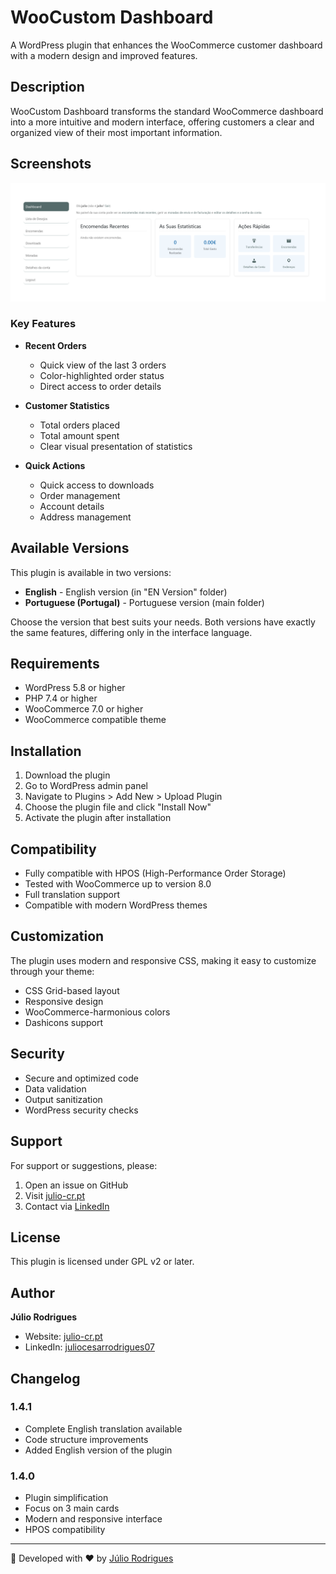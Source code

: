 # WooCustom Dashboard

A WordPress plugin that enhances the WooCommerce customer dashboard with a modern design and improved features.

## Description

WooCustom Dashboard transforms the standard WooCommerce dashboard into a more intuitive and modern interface, offering customers a clear and organized view of their most important information.

## Screenshots

![Dashboard Cards](/screenshots/cards.png)

### Key Features

- **Recent Orders**
  - Quick view of the last 3 orders
  - Color-highlighted order status
  - Direct access to order details

- **Customer Statistics**
  - Total orders placed
  - Total amount spent
  - Clear visual presentation of statistics

- **Quick Actions**
  - Quick access to downloads
  - Order management
  - Account details
  - Address management

## Available Versions

This plugin is available in two versions:

- **English** - English version (in "EN Version" folder)
- **Portuguese (Portugal)** - Portuguese version (main folder)

Choose the version that best suits your needs. Both versions have exactly the same features, differing only in the interface language.

## Requirements

- WordPress 5.8 or higher
- PHP 7.4 or higher
- WooCommerce 7.0 or higher
- WooCommerce compatible theme

## Installation

1. Download the plugin
2. Go to WordPress admin panel
3. Navigate to Plugins > Add New > Upload Plugin
4. Choose the plugin file and click "Install Now"
5. Activate the plugin after installation

## Compatibility

- Fully compatible with HPOS (High-Performance Order Storage)
- Tested with WooCommerce up to version 8.0
- Full translation support
- Compatible with modern WordPress themes

## Customization

The plugin uses modern and responsive CSS, making it easy to customize through your theme:

- CSS Grid-based layout
- Responsive design
- WooCommerce-harmonious colors
- Dashicons support

## Security

- Secure and optimized code
- Data validation
- Output sanitization
- WordPress security checks

## Support

For support or suggestions, please:
1. Open an issue on GitHub
2. Visit [julio-cr.pt](https://julio-cr.pt)
3. Contact via [LinkedIn](https://www.linkedin.com/in/juliocesarrodrigues07/)

## License

This plugin is licensed under GPL v2 or later.

## Author

**Júlio Rodrigues**
- Website: [julio-cr.pt](https://julio-cr.pt)
- LinkedIn: [juliocesarrodrigues07](https://www.linkedin.com/in/juliocesarrodrigues07/)

## Changelog

### 1.4.1
- Complete English translation available
- Code structure improvements
- Added English version of the plugin

### 1.4.0
- Plugin simplification
- Focus on 3 main cards
- Modern and responsive interface
- HPOS compatibility

---

🚀 Developed with ❤️ by [Júlio Rodrigues](https://julio-cr.pt)
